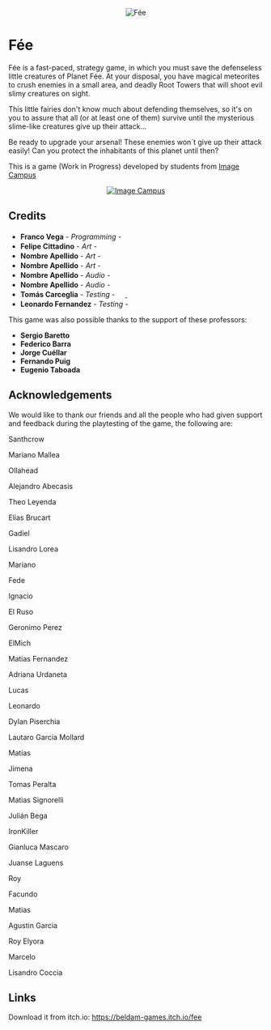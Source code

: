 <p align="center">
<img src="logo.png" alt="Fée"/>
</p>

# Fée

Fée is a fast-paced, strategy game, in which you must save the defenseless little creatures of Planet Fée. At your disposal, you have magical meteorites to crush enemies in a small area, and deadly Root Towers that will shoot evil slimy creatures on sight. 

This little fairies don't know much about defending themselves, so it's on you to assure that all (or at least one of them) survive until the mysterious slime-like creatures give up their attack... 

Be ready to upgrade your arsenal! These enemies won´t give up their attack easily! Can you protect the inhabitants of this planet until then?

This is a game (Work in Progress) developed by students from <a href="https://www.imagecampus.edu.ar/">Image Campus</a>

<p align="center">
  <a href="https://www.imagecampus.edu.ar/">
    <img src="logo-image-campus.png" alt="Image Campus"/>
  </a> 
</p>


## Credits

- **Franco Vega** - *Programming* - <a href="https://twitter.com/Frankvega1"><img height="16" width="16" src="https://unpkg.com/simple-icons@latest/icons/twitter.svg" /><a href="https://github.com/frankvega2010"><img height="16" width="16" src="https://unpkg.com/simple-icons@latest/icons/github.svg" /></a> <a href="https://frankvega.itch.io/"><img height="16" width="16" src="https://unpkg.com/simple-icons@1.20.0/icons/itch-dot-io.svg" /></a>
- **Felipe Cittadino** - *Art* - <a href="https://www.artstation.com/felipecittadino"><img height="16" width="16" src="https://unpkg.com/simple-icons@latest/icons/artstation.svg" /></a>
- **Nombre Apellido** - *Art* - <a href="LINK A RED"><img height="16" width="16" src="https://unpkg.com/simple-icons@latest/icons/linkedin.svg" /></a> <a href="LINK A RED"><img height="16" width="16" src="https://unpkg.com/simple-icons@latest/icons/facebook.svg" /></a> <a href="LINK A RED"><img height="16" width="16" src="https://unpkg.com/simple-icons@latest/icons/twitter.svg" /><img height="16" width="16" src="https://unpkg.com/simple-icons@latest/icons/github.svg" /></a> <a href="LINK A RED"><img height="16" width="16" src="https://unpkg.com/simple-icons@latest/icons/behance.svg" /></a> <a href="LINK A RED"><img height="16" width="16" src="https://unpkg.com/simple-icons@latest/icons/artstation.svg" /></a>
- **Nombre Apellido** - *Art* - <a href="LINK A RED"><img height="16" width="16" src="https://unpkg.com/simple-icons@latest/icons/linkedin.svg" /></a> <a href="LINK A RED"><img height="16" width="16" src="https://unpkg.com/simple-icons@latest/icons/facebook.svg" /></a> <a href="LINK A RED"><img height="16" width="16" src="https://unpkg.com/simple-icons@latest/icons/twitter.svg" /><img height="16" width="16" src="https://unpkg.com/simple-icons@latest/icons/github.svg" /></a> <a href="LINK A RED"><img height="16" width="16" src="https://unpkg.com/simple-icons@latest/icons/behance.svg" /></a> <a href="LINK A RED"><img height="16" width="16" src="https://unpkg.com/simple-icons@latest/icons/artstation.svg" /></a>
- **Nombre Apellido** - *Audio* - <a href="LINK A RED"><img height="16" width="16" src="https://unpkg.com/simple-icons@latest/icons/linkedin.svg" /></a> <a href="LINK A RED"><img height="16" width="16" src="https://unpkg.com/simple-icons@latest/icons/facebook.svg" /></a> <a href="LINK A RED"><img height="16" width="16" src="https://unpkg.com/simple-icons@latest/icons/twitter.svg" /><img height="16" width="16" src="https://unpkg.com/simple-icons@latest/icons/github.svg" /></a> <a href="LINK A RED"><img height="16" width="16" src="https://unpkg.com/simple-icons@latest/icons/behance.svg" /></a> <a href="LINK A RED"><img height="16" width="16" src="https://unpkg.com/simple-icons@latest/icons/artstation.svg" /></a>
- **Nombre Apellido** - *Audio* - <a href="LINK A RED"><img height="16" width="16" src="https://unpkg.com/simple-icons@latest/icons/linkedin.svg" /></a> <a href="LINK A RED"><img height="16" width="16" src="https://unpkg.com/simple-icons@latest/icons/facebook.svg" /></a> <a href="LINK A RED"><img height="16" width="16" src="https://unpkg.com/simple-icons@latest/icons/twitter.svg" /><img height="16" width="16" src="https://unpkg.com/simple-icons@latest/icons/github.svg" /></a> <a href="LINK A RED"><img height="16" width="16" src="https://unpkg.com/simple-icons@latest/icons/behance.svg" /></a> <a href="LINK A RED"><img height="16" width="16" src="https://unpkg.com/simple-icons@latest/icons/artstation.svg" /></a>
- **Tomás Carceglia** - *Testing* - <a href="https://twitter.com/KryEdge"><img height="16" width="16" src="https://unpkg.com/simple-icons@latest/icons/twitter.svg" /> <a href="https://kryedge.itch.io/"><img height="16" width="16" src="https://unpkg.com/simple-icons@1.20.0/icons/itch-dot-io.svg" /></a>
- **Leonardo Fernandez** - *Testing* - <a href="https://github.com/Leeoofeer"><img height="16" width="16" src="https://unpkg.com/simple-icons@latest/icons/github.svg" /></a>

This game was also possible thanks to the support of these professors:

- **Sergio Baretto**
- **Federico Barra**
- **Jorge Cuéllar**
- **Fernando Puig**
- **Eugenio Taboada**


## Acknowledgements

We would like to thank our friends and all the people who had given support and feedback during the playtesting of the game, the following are:

Santhcrow

Mariano Mallea

Ollahead

Alejandro Abecasis

Theo Leyenda

Elias Brucart

Gadiel

Lisandro Lorea

Mariano

Fede

Ignacio

El Ruso

Geronimo Perez

ElMich

Matias Fernandez

Adriana Urdaneta

Lucas

Leonardo

Dylan Piserchia

Lautaro Garcia Mollard

Matías

Jimena

Tomas Peralta

Matias Signorelli

Julián Bega

IronKiller

Gianluca Mascaro

Juanse Laguens

Roy

Facundo

Matias

Agustin Garcia

Roy Elyora

Marcelo

Lisandro Coccia



## Links

Download it from itch.io: https://beldam-games.itch.io/fee
